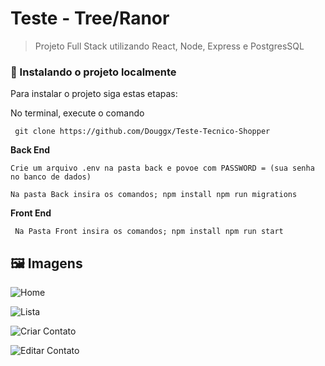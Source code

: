 # Teste - Tree/Ranor

> Projeto Full Stack utilizando React, Node, Express e PostgresSQL

### 🚀 Instalando o projeto localmente

Para instalar o projeto siga estas etapas:

No terminal, execute o comando

``` git clone https://github.com/Douggx/Teste-Tecnico-Shopper```

**Back End**

``Crie um arquivo .env na pasta back
e povoe com PASSWORD = (sua senha no banco de dados)``

``Na pasta Back insira os comandos;
npm install
npm run migrations``

**Front End**

`` Na Pasta Front insira os comandos;
npm install
npm run start``

## :framed_picture: Imagens

![Home](https://user-images.githubusercontent.com/103120880/199324814-9eed98c5-4b49-43b4-8c68-c7a23e773910.jpg)

![Lista](https://user-images.githubusercontent.com/103120880/199324849-9eb9a9e4-6847-4eab-a950-b57f0c9f5378.jpg)

![Criar Contato](https://user-images.githubusercontent.com/103120880/199324899-9c019910-3ea2-43ae-8b81-2aa9b2c8599f.jpg)

![Editar Contato](https://user-images.githubusercontent.com/103120880/199324940-745091a5-ad92-4da1-9541-d2f994d9550e.jpg)

